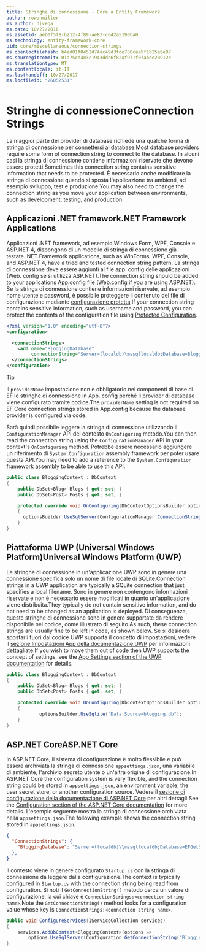 ```yaml
---
title: Stringhe di connessione - Core a Entity Framework
author: rowanmiller
ms.author: divega
ms.date: 10/27/2016
ms.assetid: aeb0f5f8-b212-4f89-ae83-c642a5190ba0
ms.technology: entity-framework-core
uid: core/miscellaneous/connection-strings
ms.openlocfilehash: b4ed01f0452d74ac49d3fde780caa5f1b25a6e97
ms.sourcegitcommit: 01a75cd483c1943ddd6f82af971f07abde20912e
ms.translationtype: MT
ms.contentlocale: it-IT
ms.lasthandoff: 10/27/2017
ms.locfileid: "26052531"
---
```

# <a name="connection-strings"></a><span data-ttu-id="d0cf9-102">Stringhe di connessione</span><span class="sxs-lookup"><span data-stu-id="d0cf9-102">Connection Strings</span></span>

<span data-ttu-id="d0cf9-103">La maggior parte dei provider di database richiede una qualche forma di stringa di connessione per connettersi al database.</span><span class="sxs-lookup"><span data-stu-id="d0cf9-103">Most database providers require some form of connection string to connect to the database.</span></span> <span data-ttu-id="d0cf9-104">In alcuni casi la stringa di connessione contiene informazioni riservate che devono essere protetti.</span><span class="sxs-lookup"><span data-stu-id="d0cf9-104">Sometimes this connection string contains sensitive information that needs to be protected.</span></span> <span data-ttu-id="d0cf9-105">È necessario anche modificare la stringa di connessione quando si sposta l'applicazione tra ambienti, ad esempio sviluppo, test e produzione.</span><span class="sxs-lookup"><span data-stu-id="d0cf9-105">You may also need to change the connection string as you move your application between environments, such as development, testing, and production.</span></span>

## <a name="net-framework-applications"></a><span data-ttu-id="d0cf9-106">Applicazioni .NET framework</span><span class="sxs-lookup"><span data-stu-id="d0cf9-106">.NET Framework Applications</span></span>

<span data-ttu-id="d0cf9-107">Applicazioni .NET framework, ad esempio Windows Form, WPF, Console e ASP.NET 4, dispongono di un modello di stringa di connessione già testate.</span><span class="sxs-lookup"><span data-stu-id="d0cf9-107">.NET Framework applications, such as WinForms, WPF, Console, and ASP.NET 4, have a tried and tested connection string pattern.</span></span> <span data-ttu-id="d0cf9-108">La stringa di connessione deve essere aggiunti al file app. config delle applicazioni (Web. config se si utilizza ASP.NET).</span><span class="sxs-lookup"><span data-stu-id="d0cf9-108">The connection string should be added to your applications App.config file (Web.config if you are using ASP.NET).</span></span> <span data-ttu-id="d0cf9-109">Se la stringa di connessione contiene informazioni riservate, ad esempio nome utente e password, è possibile proteggere il contenuto del file di configurazione mediante [configurazione protetta](https://docs.microsoft.com/dotnet/framework/data/adonet/connection-strings-and-configuration-files#encrypting-configuration-file-sections-using-protected-configuration).</span><span class="sxs-lookup"><span data-stu-id="d0cf9-109">If your connection string contains sensitive information, such as username and password, you can protect the contents of the configuration file using [Protected Configuration](https://docs.microsoft.com/dotnet/framework/data/adonet/connection-strings-and-configuration-files#encrypting-configuration-file-sections-using-protected-configuration).</span></span>

``` xml
<?xml version="1.0" encoding="utf-8"?>
<configuration>

  <connectionStrings>
    <add name="BloggingDatabase"
         connectionString="Server=(localdb)\mssqllocaldb;Database=Blogging;Trusted_Connection=True;" />
  </connectionStrings>
</configuration>
```

> [!TIP]  
> <span data-ttu-id="d0cf9-110">Il `providerName` impostazione non è obbligatorio nei componenti di base di EF le stringhe di connessione in App. config perché il provider di database viene configurato tramite codice.</span><span class="sxs-lookup"><span data-stu-id="d0cf9-110">The `providerName` setting is not required on EF Core connection strings stored in App.config because the database provider is configured via code.</span></span>

<span data-ttu-id="d0cf9-111">Sarà quindi possibile leggere la stringa di connessione utilizzando il `ConfigurationManager` API del contesto `OnConfiguring` metodo.</span><span class="sxs-lookup"><span data-stu-id="d0cf9-111">You can then read the connection string using the `ConfigurationManager` API in your context's `OnConfiguring` method.</span></span> <span data-ttu-id="d0cf9-112">Potrebbe essere necessario aggiungere un riferimento di `System.Configuration` assembly framework per poter usare questa API.</span><span class="sxs-lookup"><span data-stu-id="d0cf9-112">You may need to add a reference to the `System.Configuration` framework assembly to be able to use this API.</span></span>

``` csharp
public class BloggingContext : DbContext
{
    public DbSet<Blog> Blogs { get; set; }
    public DbSet<Post> Posts { get; set; }

    protected override void OnConfiguring(DbContextOptionsBuilder optionsBuilder)
    {
      optionsBuilder.UseSqlServer(ConfigurationManager.ConnectionStrings["BloggingDatabase"].ConnectionString);
    }
}
```

## <a name="universal-windows-platform-uwp"></a><span data-ttu-id="d0cf9-113">Piattaforma UWP (Universal Windows Platform)</span><span class="sxs-lookup"><span data-stu-id="d0cf9-113">Universal Windows Platform (UWP)</span></span>

<span data-ttu-id="d0cf9-114">Le stringhe di connessione in un'applicazione UWP sono in genere una connessione specifica solo un nome di file locale di SQLite.</span><span class="sxs-lookup"><span data-stu-id="d0cf9-114">Connection strings in a UWP application are typically a SQLite connection that just specifies a local filename.</span></span> <span data-ttu-id="d0cf9-115">Sono in genere non contengono informazioni riservate e non è necessario essere modificati in quanto un'applicazione viene distribuita.</span><span class="sxs-lookup"><span data-stu-id="d0cf9-115">They typically do not contain sensitive information, and do not need to be changed as an application is deployed.</span></span> <span data-ttu-id="d0cf9-116">Di conseguenza, queste stringhe di connessione sono in genere supportate da rendere disponibile nel codice, come illustrato di seguito.</span><span class="sxs-lookup"><span data-stu-id="d0cf9-116">As such, these connection strings are usually fine to be left in code, as shown below.</span></span> <span data-ttu-id="d0cf9-117">Se si desidera spostarli fuori dal codice UWP supporta il concetto di impostazioni, vedere il [sezione Impostazioni App della documentazione UWP](https://docs.microsoft.com/windows/uwp/app-settings/store-and-retrieve-app-data) per informazioni dettagliate.</span><span class="sxs-lookup"><span data-stu-id="d0cf9-117">If you wish to move them out of code then UWP supports the concept of settings, see the [App Settings section of the UWP documentation](https://docs.microsoft.com/windows/uwp/app-settings/store-and-retrieve-app-data) for details.</span></span>

``` csharp
public class BloggingContext : DbContext
{
    public DbSet<Blog> Blogs { get; set; }
    public DbSet<Post> Posts { get; set; }

    protected override void OnConfiguring(DbContextOptionsBuilder optionsBuilder)
    {
            optionsBuilder.UseSqlite("Data Source=blogging.db");
    }
}
```

## <a name="aspnet-core"></a><span data-ttu-id="d0cf9-118">ASP.NET Core</span><span class="sxs-lookup"><span data-stu-id="d0cf9-118">ASP.NET Core</span></span>

<span data-ttu-id="d0cf9-119">In ASP.NET Core, il sistema di configurazione è molto flessibile e può essere archiviata la stringa di connessione `appsettings.json`, una variabile di ambiente, l'archivio segreto utente o un'altra origine di configurazione.</span><span class="sxs-lookup"><span data-stu-id="d0cf9-119">In ASP.NET Core the configuration system is very flexible, and the connection string could be stored in `appsettings.json`, an environment variable, the user secret store, or another configuration source.</span></span> <span data-ttu-id="d0cf9-120">Vedere il [sezione di configurazione della documentazione di ASP.NET Core](https://docs.asp.net/en/latest/fundamentals/configuration.html) per altri dettagli.</span><span class="sxs-lookup"><span data-stu-id="d0cf9-120">See the [Configuration section of the ASP.NET Core documentation](https://docs.asp.net/en/latest/fundamentals/configuration.html) for more details.</span></span> <span data-ttu-id="d0cf9-121">L'esempio seguente mostra la stringa di connessione archiviata nella `appsettings.json`.</span><span class="sxs-lookup"><span data-stu-id="d0cf9-121">The following example shows the connection string stored in `appsettings.json`.</span></span>

``` json
{
  "ConnectionStrings": {
    "BloggingDatabase": "Server=(localdb)\\mssqllocaldb;Database=EFGetStarted.ConsoleApp.NewDb;Trusted_Connection=True;"
  },
}
```

<span data-ttu-id="d0cf9-122">Il contesto viene in genere configurato `Startup.cs` con la stringa di connessione da leggere dalla configurazione.</span><span class="sxs-lookup"><span data-stu-id="d0cf9-122">The context is typically configured in `Startup.cs` with the connection string being read from configuration.</span></span> <span data-ttu-id="d0cf9-123">Si noti il `GetConnectionString()` metodo cerca un valore di configurazione, la cui chiave è `ConnectionStrings:<connection string name>`.</span><span class="sxs-lookup"><span data-stu-id="d0cf9-123">Note the `GetConnectionString()` method looks for a configuration value whose key is `ConnectionStrings:<connection string name>`.</span></span>

``` csharp
public void ConfigureServices(IServiceCollection services)
{
    services.AddDbContext<BloggingContext>(options =>
        options.UseSqlServer(Configuration.GetConnectionString("BloggingDatabase")));
}
```
